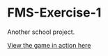 # FMS-Exercise-1
Another school project.

[View the game in action here](https://rwahl005.github.io/FMS-Exercise-1/)
